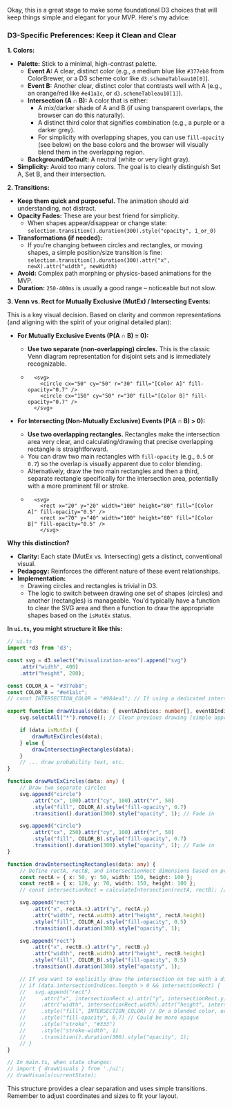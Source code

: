 Okay, this is a great stage to make some foundational D3 choices that will keep things simple and elegant for your MVP. Here's my advice:

### **D3-Specific Preferences: Keep it Clean and Clear**

**1. Colors:**

* **Palette:** Stick to a minimal, high-contrast palette.
    * **Event A:** A clear, distinct color (e.g., a medium blue like `#377eb8` from ColorBrewer, or a D3 scheme color like `d3.schemeTableau10[0]`).
    * **Event B:** Another clear, distinct color that contrasts well with A (e.g., an orange/red like `#e41a1c`, or `d3.schemeTableau10[1]`).
    * **Intersection (A ∩ B):** A color that is either:
        * A mix/darker shade of A and B (if using transparent overlaps, the browser can do this naturally).
        * A distinct third color that signifies combination (e.g., a purple or a darker grey).
        * For simplicity with overlapping shapes, you can use `fill-opacity` (see below) on the base colors and the browser will visually blend them in the overlapping region.
    * **Background/Default:** A neutral (white or very light gray).
* **Simplicity:** Avoid too many colors. The goal is to clearly distinguish Set A, Set B, and their intersection.

**2. Transitions:**

* **Keep them quick and purposeful.** The animation should aid understanding, not distract.
* **Opacity Fades:** These are your best friend for simplicity.
    * When shapes appear/disappear or change state: `selection.transition().duration(300).style("opacity", 1_or_0)`
* **Transformations (if needed):**
    * If you're changing between circles and rectangles, or moving shapes, a simple position/size transition is fine: `selection.transition().duration(300).attr("x", newX).attr("width", newWidth)`
* **Avoid:** Complex path morphing or physics-based animations for the MVP.
* **Duration:** `250-400ms` is usually a good range – noticeable but not slow.

**3. Venn vs. Rect for Mutually Exclusive (MutEx) / Intersecting Events:**

This is a key visual decision. Based on clarity and common representations (and aligning with the spirit of your original detailed plan):

* **For Mutually Exclusive Events (P(A ∩ B) = 0):**
    * **Use two separate (non-overlapping) circles.** This is the classic Venn diagram representation for disjoint sets and is immediately recognizable.
    * ```
        <svg>
          <circle cx="50" cy="50" r="30" fill="[Color A]" fill-opacity="0.7" />
          <circle cx="150" cy="50" r="30" fill="[Color B]" fill-opacity="0.7" />
        </svg>
        ```

* **For Intersecting (Non-Mutually Exclusive) Events (P(A ∩ B) > 0):**
    * **Use two overlapping rectangles.** Rectangles make the intersection area very clear, and calculating/drawing that precise overlapping rectangle is straightforward.
    * You can draw two main rectangles with `fill-opacity` (e.g., `0.5` or `0.7`) so the overlap is visually apparent due to color blending.
    * Alternatively, draw the two main rectangles and then a third, separate rectangle specifically for the intersection area, potentially with a more prominent fill or stroke.
    * ```
        <svg>
          <rect x="20" y="20" width="100" height="80" fill="[Color A]" fill-opacity="0.5" />
          <rect x="70" y="40" width="100" height="80" fill="[Color B]" fill-opacity="0.5" />
          </svg>
        ```

**Why this distinction?**

* **Clarity:** Each state (MutEx vs. Intersecting) gets a distinct, conventional visual.
* **Pedagogy:** Reinforces the different nature of these event relationships.
* **Implementation:**
    * Drawing circles and rectangles is trivial in D3.
    * The logic to switch between drawing one set of shapes (circles) and another (rectangles) is manageable. You'd typically have a function to clear the SVG area and then a function to draw the appropriate shapes based on the `isMutEx` status.

**In `ui.ts`, you might structure it like this:**

```typescript
// ui.ts
import *d3 from 'd3';

const svg = d3.select("#visualization-area").append("svg")
    .attr("width", 400)
    .attr("height", 200);

const COLOR_A = "#377eb8";
const COLOR_B = "#e41a1c";
// const INTERSECTION_COLOR = "#984ea3"; // If using a dedicated intersection color

export function drawVisuals(data: { eventAIndices: number[], eventBIndices: number[], intersectionIndices: number[], isMutEx: boolean, isIndependent: boolean /* ... other data ... */ }) {
    svg.selectAll("*").remove(); // Clear previous drawing (simple approach for MVP)

    if (data.isMutEx) {
        drawMutExCircles(data);
    } else {
        drawIntersectingRectangles(data);
    }
    // ... draw probability text, etc.
}

function drawMutExCircles(data: any) {
    // Draw two separate circles
    svg.append("circle")
        .attr("cx", 100).attr("cy", 100).attr("r", 50)
        .style("fill", COLOR_A).style("fill-opacity", 0.7)
        .transition().duration(300).style("opacity", 1); // Fade in

    svg.append("circle")
        .attr("cx", 250).attr("cy", 100).attr("r", 50)
        .style("fill", COLOR_B).style("fill-opacity", 0.7)
        .transition().duration(300).style("opacity", 1); // Fade in
}

function drawIntersectingRectangles(data: any) {
    // Define rectA, rectB, and intersectionRect dimensions based on probabilities if desired, or fixed for now
    const rectA = { x: 50, y: 50, width: 150, height: 100 };
    const rectB = { x: 120, y: 70, width: 150, height: 100 };
    // const intersectionRect = calculateIntersection(rectA, rectB); // Helper needed

    svg.append("rect")
        .attr("x", rectA.x).attr("y", rectA.y)
        .attr("width", rectA.width).attr("height", rectA.height)
        .style("fill", COLOR_A).style("fill-opacity", 0.5)
        .transition().duration(300).style("opacity", 1);

    svg.append("rect")
        .attr("x", rectB.x).attr("y", rectB.y)
        .attr("width", rectB.width).attr("height", rectB.height)
        .style("fill", COLOR_B).style("fill-opacity", 0.5)
        .transition().duration(300).style("opacity", 1);

    // If you want to explicitly draw the intersection on top with a different style:
    // if (data.intersectionIndices.length > 0 && intersectionRect) {
    //   svg.append("rect")
    //     .attr("x", intersectionRect.x).attr("y", intersectionRect.y)
    //     .attr("width", intersectionRect.width).attr("height", intersectionRect.height)
    //     .style("fill", INTERSECTION_COLOR) // Or a blended color, or just rely on underlying opacity
    //     .style("fill-opacity", 0.7) // Could be more opaque
    //     .style("stroke", "#333")
    //     .style("stroke-width", 1)
    //     .transition().duration(300).style("opacity", 1);
    // }
}

// In main.ts, when state changes:
// import { drawVisuals } from './ui';
// drawVisuals(currentState);
```

This structure provides a clear separation and uses simple transitions. Remember to adjust coordinates and sizes to fit your layout.
